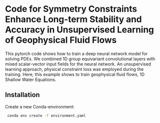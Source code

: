 # Code for Symmetry Constraints Enhance Long-term Stability and Accuracy in Unsupervised Learning of Geophysical Fluid Flows

This pytorch code shows how to train a deep neural network model for solving PDEs. We combined 1D group equivariant convolutional layers with mixed scalar-vector input fields for the neural network. An unsupervised learning approach, physical constraint loss was employed during the training. Here, this example shows to train geophysical fluid flows, 1D Shallow Water Equations. 

## Installation
Create a new Conda-environment:

```bash
 conda env create -f environment.yaml
```
